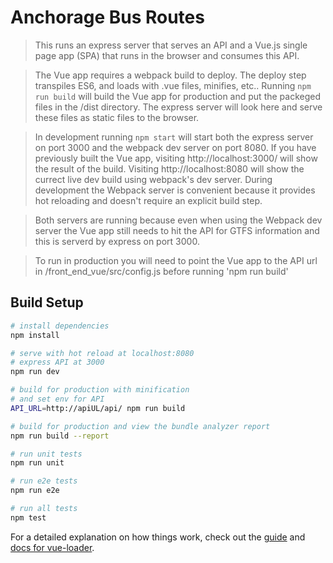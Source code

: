 # Anchorage Bus Routes

> This runs an express server that serves an API and a Vue.js single page app (SPA) that runs in the browser and consumes this API.

> The Vue app requires a webpack build to deploy. The deploy step transpiles ES6, and loads with .vue files, minifies, etc.. Running `npm run build` will build the Vue app for production and put the packeged files in the /dist directory. The express server will look here and serve these files as static files to the browser.

> In development running `npm start` will start both the express server on port 3000 and the webpack dev server on port 8080. If you have previously built the Vue app, visiting http://localhost:3000/ will show the result of the build. Visiting http://localhost:8080 will show the currect live dev build using webpack's dev server. During development the Webpack server is convenient because it provides hot reloading and doesn't require an explicit build step. 

> Both servers are running because even when using the Webpack dev server the Vue app still needs to hit the API for GTFS information and this is serverd by express on port 3000.

> To run in production you will need to point the Vue app to the API url in /front_end_vue/src/config.js before running 'npm run build'

## Build Setup

``` bash
# install dependencies
npm install

# serve with hot reload at localhost:8080
# express API at 3000
npm run dev

# build for production with minification
# and set env for API
API_URL=http://apiUL/api/ npm run build

# build for production and view the bundle analyzer report
npm run build --report

# run unit tests
npm run unit

# run e2e tests
npm run e2e

# run all tests
npm test
```

For a detailed explanation on how things work, check out the [guide](http://vuejs-templates.github.io/webpack/) and [docs for vue-loader](http://vuejs.github.io/vue-loader).

